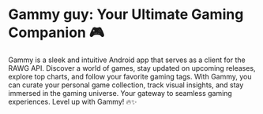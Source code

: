 # Gammy guy: Your Ultimate Gaming Companion 🎮
Gammy is a sleek and intuitive Android app that serves as a client for the RAWG API. Discover a world of games, stay updated on upcoming releases, explore top charts, and follow your favorite gaming tags. With Gammy, you can curate your personal game collection, track visual insights, and stay immersed in the gaming universe. Your gateway to seamless gaming experiences. Level up with Gammy! 🔥✨
